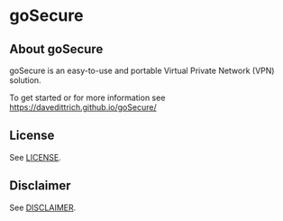 # goSecure

## About goSecure

goSecure is an easy-to-use and portable Virtual Private Network (VPN) solution. 

To get started or for more information see https://davedittrich.github.io/goSecure/

## License
See [LICENSE](./LICENSE.md).

## Disclaimer
See [DISCLAIMER](./DISCLAIMER.md).

